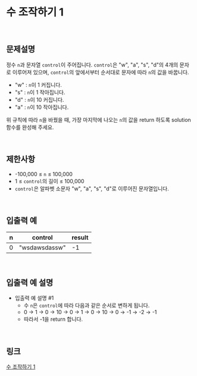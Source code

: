# 수 조작하기 1

<br>

## 문제설명
정수 `n`과 문자열 `control`이 주어집니다. `control`은 "w", "a", "s", "d"의 4개의 문자로 이루어져 있으며, `control`의 앞에서부터 순서대로 문자에 따라 `n`의 값을 바꿉니다.

- "w" : `n`이 1 커집니다.
- "s" : `n`이 1 작아집니다.
- "d" : `n`이 10 커집니다.
- "a" : `n`이 10 작아집니다.

위 규칙에 따라 `n`을 바꿨을 때, 가장 마지막에 나오는 `n`의 값을 return 하도록 solution 함수를 완성해 주세요.

<br>

## 제한사항
- -100,000 ≤ `n` ≤ 100,000
- 1 ≤ `control`의 길이 ≤ 100,000
- `control`은 알파벳 소문자 "w", "a", "s", "d"로 이루어진 문자열입니다.

<br>

## 입출력 예
| n | control | result |
|---|---|---|
| 0 | "wsdawsdassw" | -1 |

<br>

## 입출력 예 설명
- 입출력 예 설명 #1
    - 수 `n`은 `control`에 따라 다음과 같은 순서로 변하게 됩니다.
    - 0 → 1 → 0 → 10 → 0 → 1 → 0 → 10 → 0 → -1 → -2 → -1
    - 따라서 -1을 return 합니다.

<br>

## 링크
[수 조작하기 1](https://school.programmers.co.kr/learn/courses/30/lessons/181926)
